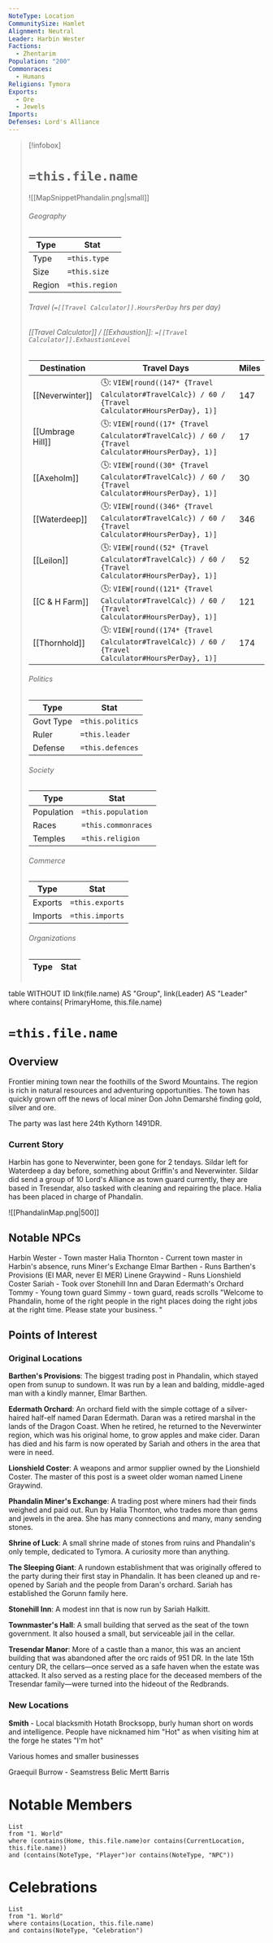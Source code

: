 ```yaml
---
NoteType: Location
CommunitySize: Hamlet
Alignment: Neutral
Leader: Harbin Wester
Factions:
  - Zhentarim
Population: "200"
Commonraces:
  - Humans
Religions: Tymora
Exports:
  - Ore
  - Jewels
Imports: 
Defenses: Lord's Alliance
---
```


> [!infobox]
> # `=this.file.name`
> ![[MapSnippetPhandalin.png|small]]
> ###### Geography
> Type |  Stat |
> ---|---|
> Type | `=this.type` |
> Size | `=this.size` |
> Region | `=this.region` |
> ###### Travel (`=[[Travel Calculator]].HoursPerDay` hrs per day)
> ###### [[Travel Calculator]]  / [[Exhaustion]]:  `=[[Travel Calculator]].ExhaustionLevel`
> Destination |  Travel Days  | Miles
> ---|---|---|
> [[Neverwinter]] | 🕓: `VIEW[round((147* {Travel Calculator#TravelCalc}) / 60 / {Travel Calculator#HoursPerDay}, 1)]`  | 147
> [[Umbrage Hill]] | 🕓: `VIEW[round((17* {Travel Calculator#TravelCalc}) / 60 / {Travel Calculator#HoursPerDay}, 1)]` | 17
> [[Axeholm]] | 🕓: `VIEW[round((30* {Travel Calculator#TravelCalc}) / 60 / {Travel Calculator#HoursPerDay}, 1)]`  | 30
> [[Waterdeep]] | 🕓: `VIEW[round((346* {Travel Calculator#TravelCalc}) / 60 / {Travel Calculator#HoursPerDay}, 1)]` | 346
> [[Leilon]] | 🕓: `VIEW[round((52* {Travel Calculator#TravelCalc}) / 60 / {Travel Calculator#HoursPerDay}, 1)]`  | 52
> [[C & H Farm]] | 🕓: `VIEW[round((121* {Travel Calculator#TravelCalc}) / 60 / {Travel Calculator#HoursPerDay}, 1)]`  | 121
> [[Thornhold]] | 🕓: `VIEW[round((174* {Travel Calculator#TravelCalc}) / 60 / {Travel Calculator#HoursPerDay}, 1)]`   | 174
> ###### Politics
> Type |  Stat |
> ---|---|
> Govt Type | `=this.politics` |
> Ruler | `=this.leader` |
> Defense | `=this.defences` |
> ###### Society
> Type |  Stat |
> ---|---|
> Population | `=this.population` |
> Races | `=this.commonraces` |
> Temples | `=this.religion`  |
> ###### Commerce
> Type |  Stat |
> ---|---|
> Exports | `=this.exports` |
> Imports | `=this.imports` |
> ###### Organizations
> Type |  Stat |
> ---|---|
> ```dataview
table WITHOUT ID link(file.name) AS "Group", link(Leader) AS "Leader"
where contains( PrimaryHome, this.file.name)



# `=this.file.name`
## Overview
Frontier mining town near the foothills of the Sword Mountains.  The region is rich in natural resources and adventuring opportunities.  The town has quickly grown off the news of local miner Don John Demarshé finding gold, silver and ore.

The party was last here 24th Kythorn 1491DR.  

### Current Story
Harbin has gone to Neverwinter, been gone for 2 tendays.  Sildar left for Waterdeep a day before, something about Griffin's and Neverwinter.  Sildar did send a group of  10 Lord's Alliance as town guard currently, they are based in Tresendar, also tasked with cleaning and repairing the place.  Halia has been placed in charge of Phandalin.  

![[PhandalinMap.png|500]]

## Notable NPCs
Harbin Wester - Town master
Halia Thornton - Current town master in Harbin's absence, runs Miner's Exchange
Elmar Barthen - Runs Barthen's Provisions (El MAR, never El MER)
Linene Graywind - Runs Lionshield Coster
Sariah - Took over Stonehill Inn and Daran Edermath's Orchard
Tommy - Young town guard
Simmy - town guard, reads scrolls "Welcome to Phandalin, home of the right people in the right places doing the right jobs at the right time.  Please state your business. "
## Points of Interest
### Original Locations
**Barthen's Provisions**: The biggest trading post in Phandalin, which stayed open from sunup to sundown. It was run by a lean and balding, middle-aged man with a kindly manner, Elmar Barthen.

**Edermath Orchard**: An orchard field with the simple cottage of a silver-haired half-elf named Daran Edermath. Daran was a retired marshal in the lands of the Dragon Coast. When he retired, he returned to the Neverwinter region, which was his original home, to grow apples and make cider.  Daran has died and his farm is now operated by Sariah and others in the area that were in need. 

**Lionshield Coster**: A weapons and armor supplier owned by the Lionshield Coster. The master of this post is a sweet older woman named Linene Graywind.

**Phandalin Miner's Exchange**: A trading post where miners had their finds weighed and paid out.  Run by Halia Thornton, who trades more than gems and jewels in the area.  She has many connections and many, many sending stones.

**Shrine of Luck**: A small shrine made of stones from ruins and Phandalin's only temple, dedicated to Tymora.  A curiosity more than anything. 

**The Sleeping Giant**: A rundown establishment that was originally offered to the party during their first stay in Phandalin.  It has been cleaned up and re-opened by Sariah and the people from Daran's orchard.  Sariah has established the Gorunn family here.  

**Stonehill Inn**: A modest inn that is now run by Sariah Halkitt.

**Townmaster's Hall**: A small building that served as the seat of the town government. It also housed a small, but serviceable jail in the cellar.

**Tresendar Manor**: More of a castle than a manor, this was an ancient building that was abandoned after the orc raids of 951 DR. In the late 15th century DR, the cellars—once served as a safe haven when the estate was attacked. It also served as a resting place for the deceased members of the Tresendar family—were turned into the hideout of the Redbrands. 

### New Locations
**Smith** - Local blacksmith Hotath Brocksopp, burly human short on words and intelligence.  People have nicknamed him "Hot" as when visiting him at the forge he states "I'm hot"

Various homes and smaller businesses

Graequil Burrow - Seamstress
Belic
Mertt
Barris
# Notable Members
```dataview
List 
from "1. World"
where (contains(Home, this.file.name)or contains(CurrentLocation, this.file.name))
and (contains(NoteType, "Player")or contains(NoteType, "NPC"))
```

# Celebrations
```dataview
List
from "1. World"
where contains(Location, this.file.name)
and contains(NoteType, "Celebration")
```
